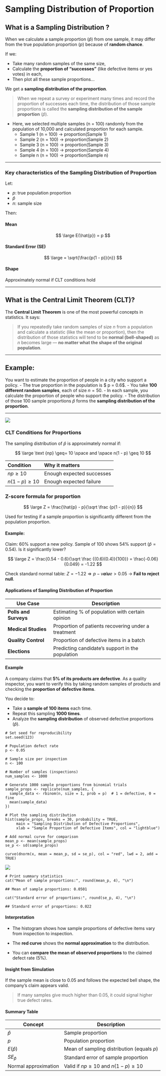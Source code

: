 <script type="text/javascript" async
    src="https://polyfill.io/v3/polyfill.min.js?features=es6">
</script>
<script type="text/javascript" async
    src="https://cdnjs.cloudflare.com/ajax/libs/mathjax/3.2.0/es5/tex-mml-chtml.js">
</script>

# Sampling Distribution of Proportion

## What is a Sampling Distribution ?

When we calculate a sample proportion (*p̂*) from one sample, it may
differ from the true population proportion (*p*) because of **random
chance**.

If we:

-   Take many random samples of the same size,
-   Calculate the **proportion of “successes”** (like defective items or
    yes votes) in each,
-   Then plot all these sample proportions…

We get a **sampling distribution of the proportion**.

> When we repeat a survey or experiment many times and record the
> proportion of successes each time, the distribution of those sample
> proportions is called the **sampling distribution of the sample
> proportion** (*p̂*).

-   Here, we selected multiple samples (n = 100) randomly from the
    population of 10,000 and calculated proportion for each sample.
    -   Sample 1 (n = 100) → proportion(Sample 1)
    -   Sample 2 (n = 100) → proportion(Sample 2)
    -   Sample 3 (n = 100) → proportion(Sample 3)
    -   Sample 4 (n = 100) → proportion(Sample 4)
    -   Sample n (n = 100) → proportion(Sample n)

------------------------------------------------------------------------

### Key characteristics of the Sampling Distribution of Proportion

Let:

-   *p*: true population proportion
-   *p̂*
-   *n*: sample size

Then:

#### Mean

$$
\large E(\hat{p}) = p
$$

#### Standard Error (SE)

$$
\large  = \sqrt{\frac{p(1 - p)}{n}}
$$

#### Shape

Approximately normal if CLT conditions hold

------------------------------------------------------------------------

## What is the Central Limit Theorem (CLT)?

The **Central Limit Theorem** is one of the most powerful concepts in
statistics. It says:

> If you repeatedly take random samples of size *n* from a population
> and calculate a statistic (like the mean or proportion), then the
> distribution of those statistics will tend to be **normal
> (bell-shaped)** as *n* becomes large — **no matter what the shape of
> the original population**.

------------------------------------------------------------------------

## Example:

You want to estimate the proportion of people in a city who support a
policy. - The true proportion in the population is $ p = 0.6$. - You
take **100 different random samples**, each of size *n* = 50. - In each
sample, you calculate the proportion of people who support the policy. -
The distribution of those 100 sample proportions *p̂* forms the
**sampling distribution of the proportion**.

------------------------------------------------------------------------

![](SampDistr-Prop_files/figure-markdown_strict/unnamed-chunk-1-1.png)

### CLT Conditions for Proportions

The sampling distribution of *p̂* is approximately normal if:

$$
\large \text {np} \geq= 10 \space and \space n(1 - p) \geq 10
$$

<table>
<thead>
<tr>
<th style="text-align: left;">Condition</th>
<th style="text-align: left;">Why it matters</th>
</tr>
</thead>
<tbody>
<tr>
<td style="text-align: left;"><span
class="math inline"><em>n</em><em>p</em> ≥ 10</span></td>
<td style="text-align: left;">Enough expected successes</td>
</tr>
<tr>
<td style="text-align: left;"><span
class="math inline"><em>n</em>(1 − <em>p</em>) ≥ 10</span></td>
<td style="text-align: left;">Enough expected failure</td>
</tr>
</tbody>
</table>

### Z-score formula for proportion

$$
\large Z = \frac{\hat{p} - p}{\sqrt \frac {p(1 - p)}{n}}
$$

Used for testing if a sample proportion is significantly different from
the population proportion.

#### Example:

Claim: 60% support a new policy. Sample of 100 shows 54% support
(*p̂* = 0.54). Is it significantly lower?

$$
\large Z = \frac{0.54 - 0.6}{\sqrt \frac {(0.6)(0.4)}{100}} = \frac{-0.06}{0.049} = -1.22
$$

Check standard normal table:
*Z* = −1.22 ⇒ *p* − *v**a**l**u**e* &gt; 0.05 → **Fail to reject null**.

#### Applications of Sampling Distribution of Proportion

<table>
<colgroup>
<col style="width: 29%" />
<col style="width: 70%" />
</colgroup>
<thead>
<tr>
<th>Use Case</th>
<th>Description</th>
</tr>
</thead>
<tbody>
<tr>
<td><strong>Polls and Surveys</strong></td>
<td>Estimating % of population with certain opinion</td>
</tr>
<tr>
<td><strong>Medical Studies</strong></td>
<td>Proportion of patients recovering under a treatment</td>
</tr>
<tr>
<td><strong>Quality Control</strong></td>
<td>Proportion of defective items in a batch</td>
</tr>
<tr>
<td><strong>Elections</strong></td>
<td>Predicting candidate’s support in the population</td>
</tr>
</tbody>
</table>

#### Example

A company claims that **5% of its products are defective**. As a quality
inspector, you want to verify this by taking random samples of products
and checking the **proportion of defective items**.

You decide to:

-   Take a **sample of 100 items** each time.
-   Repeat this sampling **1000 times**.
-   Analyze the **sampling distribution** of observed defective
    proportions (*p̂*).

<!-- -->

    # Set seed for reproducibility
    set.seed(123)

    # Population defect rate
    p <- 0.05

    # Sample size per inspection
    n <- 100

    # Number of samples (inspections)
    num_samples <- 1000

    # Generate 1000 sample proportions from binomial trials
    sample_props <- replicate(num_samples, {
      sample_data <- rbinom(n, size = 1, prob = p)  # 1 = defective, 0 = fine
      mean(sample_data)
    })

    # Plot the sampling distribution
    hist(sample_props, breaks = 30, probability = TRUE,
         main = "Sampling Distribution of Defective Proportions",
         xlab = "Sample Proportion of Defective Items", col = "lightblue")

    # Add normal curve for comparison
    mean_p <- mean(sample_props)
    se_p <- sd(sample_props)

    curve(dnorm(x, mean = mean_p, sd = se_p), col = "red", lwd = 2, add = TRUE)

![](SampDistr-Prop_files/figure-markdown_strict/unnamed-chunk-2-1.png)

    # Print summary statistics
    cat("Mean of sample proportions:", round(mean_p, 4), "\n")

    ## Mean of sample proportions: 0.0501

    cat("Standard error of proportions:", round(se_p, 4), "\n")

    ## Standard error of proportions: 0.022

#### Interpretation

-   The histogram shows how sample proportions of defective items vary
    from inspection to inspection.

-   The **red curve** shows the **normal approximation** to the
    distribution.

-   You can **compare the mean of observed proportions** to the claimed
    defect rate (5%).

#### Insight from Simulation

If the sample mean is close to 0.05 and follows the expected bell shape,
the company’s claim appears valid.

> If many samples give much higher than 0.05, it could signal higher
> true defect rates.

#### Summary Table

<table>
<thead>
<tr>
<th>Concept</th>
<th>Description</th>
</tr>
</thead>
<tbody>
<tr>
<td><span class="math inline"><em>p̂</em></span></td>
<td>Sample proportion</td>
</tr>
<tr>
<td><span class="math inline"><em>p</em></span></td>
<td>Population proportion</td>
</tr>
<tr>
<td><span class="math inline"><em>E</em>(<em>p̂</em>)</span></td>
<td>Mean of sampling distribution (equals <span
class="math inline"><em>p</em></span>)</td>
</tr>
<tr>
<td><span
class="math inline"><em>S</em><em>E</em><sub><em>p̂</em></sub></span></td>
<td>Standard error of sample proportion</td>
</tr>
<tr>
<td>Normal approximation</td>
<td>Valid if <span class="math inline"><em>n</em><em>p</em> ≥ 10</span>
and <span
class="math inline"><em>n</em>(1 − <em>p</em>) ≥ 10</span></td>
</tr>
</tbody>
</table>
